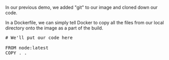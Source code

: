 In our previous demo, we added "git" to our image and cloned down our code.

In a Dockerfile, we can simply tell Docker to copy all the files from our local directory onto the image as a part of the build.

<pre class="file" data-filename="Dockerfile" data-target="replace">
# We'll put our code here

FROM node:latest
COPY . .

</pre>